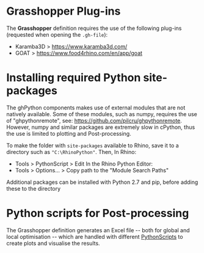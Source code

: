 # Grasshopper Plug-ins
The **Grasshopper** definition requires the use of the following plug-ins (requested when opening the `.gh-file`):
- Karamba3D     > https://www.karamba3d.com/
- GOAT          > https://www.food4rhino.com/en/app/goat

# Installing required Python site-packages
The ghPython components makes use of external modules that are not natively available. Some of these modules, such as numpy, requires the use of 
"ghpythonremote", see: https://github.com/pilcru/ghpythonremote. However, numpy and similar packages are extremely slow in cPython, thus the use is limited to plotting and Post-processing. 

To make the folder with `site-packages` available to Rhino, save it to a directory such as `"C:\RhinoPython"`. 
Then, In Rhino: 
- Tools > PythonScript > Edit 
In the Rhino Python Editor:
- Tools > Options... > Copy path to the "Module Search Paths"

Additional packages can be installed with Python 2.7 and pip, before adding these to the directory

# Python scripts for Post-processing
The Grasshopper definition generates an Excel file -- both for global and local optimisation -- which are handled with different 
[PythonScripts](https://github.com/olaasbo/composite-framework-thesis/tree/main/PythonScripts) to create plots and visualise the results. 
